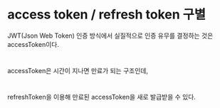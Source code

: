 # access token / refresh token 구별

JWT(Json Web Token) 인증 방식에서 실질적으로 인증 유무를 결정하는 것은 accessToken이다.
#
accessToken은 시간이 지나면 만료가 되는 구조인데,
#
refreshToken을 이용해 만료된 accessToken을 새로 발급받을 수 있다.
